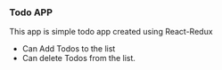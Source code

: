 ### Todo APP
This app is simple todo app created using React-Redux
- Can Add Todos to the list
- Can delete Todos from the list.